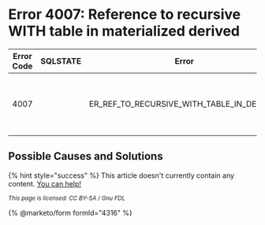 # Error 4007: Reference to recursive WITH table in materialized derived

| Error Code | SQLSTATE | Error                                            | Description                                                    |
| ---------- | -------- | ------------------------------------------------ | -------------------------------------------------------------- |
| 4007       |          | ER\_REF\_TO\_RECURSIVE\_WITH\_TABLE\_IN\_DERIVED | Reference to recursive WITH table '%s' in materialized derived |

## Possible Causes and Solutions

{% hint style="success" %}
This article doesn't currently contain any content. [You can help!](https://mariadb.com/kb/en/writing-and-editing-knowledge-base-articles/)

<sub>_This page is licensed: CC BY-SA / Gnu FDL_</sub>

{% @marketo/form formId="4316" %}
